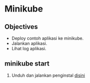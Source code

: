# Minikube

## Objectives 
- Deploy contoh aplikasi ke minikube.
- Jalankan aplikasi.
- Lihat log aplikasi.

## minikube start
1. Unduh dan jalankan penginstal [disini]()
